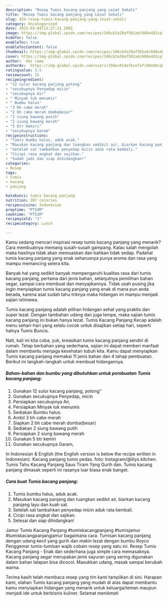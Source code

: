 ```yaml
---
description: "Resep Tumis kacang panjang yang Lezat Sekali"
title: "Resep Tumis kacang panjang yang Lezat Sekali"
slug: 424-resep-tumis-kacang-panjang-yang-lezat-sekali
category: Uncategorized
date: 2022-03-04T13:27:21.290Z
image: https://img-global.cpcdn.com/recipes/3d6cb3a28af501ad/680x482cq70/tumis-kacang-panjang-foto-resep-utama.jpg
hideToc: false
enableToc: true
enableTocContent: false
thumbnail: https://img-global.cpcdn.com/recipes/3d6cb3a28af501ad/680x482cq70/tumis-kacang-panjang-foto-resep-utama.jpg
cover: https://img-global.cpcdn.com/recipes/3d6cb3a28af501ad/680x482cq70/tumis-kacang-panjang-foto-resep-utama.jpg
author:  Umi rama
authorAv:  https://img-global.cpcdn.com/users/156ec014afbcefaf/60x60cq50/avatar.jpg
ratingvalue: 3.5
reviewcount: 15
recipeingredient:
- "12 sulur kacang panjang potong"
- "secukupnya Penyedap micin"
- "secukupnya Air"
- " Minyak tuk menumis"
- " Bumbu halus"
- "3 bh cabe merah"
- "2 bh cabe merah dombabesar"
- "2 siung bawang putih"
- "2 siung bawang merah"
- "5 btr kemiri"
- "secukupnya Garam"
recipeinstructions:
- "Tumis bumbu halus, aduk acak."
- "Masukan kacang panjang dan tuangkan sedikit air, biarkan kacang panjang layu dan kuah sat."
- "Setelah sat tambahkan penyedap micin aduk rata kembali."
- "Cicipi rasa angkat dan sajikan."
- "Sudah jadi dan siap dihidangkan!"
categories:
- Resep
tags:
- tumis
- kacang
- panjang

katakunci: tumis kacang panjang 
nutrition: 207 calories
recipecuisine: Indonesian
preptime: "PT24M"
cooktime: "PT51M"
recipeyield: "1"
recipecategory: Lunch

---
```



Kamu sedang mencari inspirasi resep tumis kacang panjang yang menarik? Cara membuatnya memang susah-susah gampang. Kalau salah mengolah maka hasilnya tidak akan memuaskan dan bahkan tidak sedap. Padahal tumis kacang panjang yang enak seharusnya punya aroma dan rasa yang mampu memancing selera kita.


Banyak hal yang sedikit banyak mempengaruhi kualitas rasa dari tumis kacang panjang, pertama dari jenis bahan, selanjutnya pemilihan bahan segar, sampai cara membuat dan menyajikannya. Tidak usah pusing jika ingin menyiapkan tumis kacang panjang yang enak di mana pun anda berada, karena asal sudah tahu triknya maka hidangan ini mampu menjadi sajian istimewa.

Tumis kacang panjang adalah pilihan hidangan sehat yang praktis dan super lezat. Dengan tambahan udang dan juga tempe, maka sajian tumis kacang panjang ini bukan hanya lezat. Tumis Kacang Panjang Kecap adalah menu sehari-hari yang selalu cocok untuk disajikan setiap hari, seperti halnya Tumis Buncis.


Nah, kali ini kita coba, yuk, kreasikan tumis kacang panjang sendiri di rumah. Tetap berbahan yang sederhana, sajian ini dapat memberi manfaat dalam membantu menjaga kesehatan tubuh kita. Kamu dapat menyiapkan Tumis kacang panjang memakai 11 jenis bahan dan 4 tahap pembuatan. Berikut ini langkah-langkah untuk membuat hidangannya.

<!--inarticleads1-->

##### Bahan-bahan dan bumbu yang dibutuhkan untuk pembuatan Tumis kacang panjang:

1. Gunakan 12 sulur kacang panjang, potong&#34;
1. Gunakan secukupnya Penyedap, micin
1. Persiapkan secukupnya Air,
1. Persiapkan  Minyak tuk menumis
1. Sediakan  Bumbu halus:
1. Ambil 3 bh cabe merah
1. Siapkan 2 bh cabe merah domba(besar)
1. Sediakan 2 siung bawang putih
1. Persiapkan 2 siung bawang merah
1. Gunakan 5 btr kemiri
1. Gunakan secukupnya Garam,


In Indonesian &amp; English (the English version is below the recipe written in Indonesian). Kacang panjang tumis pedas. foto: Instagram/@lilys.kitchen. Tumis Tahu Kacang Panjang Saus Tiram Yang Gurih dan. Tumis kacang panjang dimasak seperti ini rasanya luar biasa enak banget. 

<!--inarticleads2-->

##### Cara buat Tumis kacang panjang:

1. Tumis bumbu halus, aduk acak.
1. Masukan kacang panjang dan tuangkan sedikit air, biarkan kacang panjang layu dan kuah sat.
1. Setelah sat tambahkan penyedap micin aduk rata kembali.
1. Cicipi rasa angkat dan sajikan.
1. Selesai dan siap dihidangkan!

Jamur Tumis Kacang Panjang #tumiskacangpanjang #tumisjamur #tumiskacangpanjangjamur bagaimana cara. Tumisan kacang panjang dengan udang kecil yang gurih dan makin lezat dengan bumbu Royco Penggemar tumis-tumisan wajib cobain resep yang satu ini. Resep Tumis Kacang Panjang - Enak dan sederhana juga simple cara memasaknya. Kacang panjang segar merupakan jenis sayuran yang sering digunakan dalam bahan lalapan bisa dicocol. Masukkan udang, masak sampai berubah warna. 

Terima kasih telah membaca resep yang tim kami tampilkan di sini. Harapan kami, olahan Tumis kacang panjang yang mudah di atas dapat membantu kamu menyiapkan hidangan yang menarik untuk keluarga/teman maupun menjadi ide untuk berbisnis kuliner. Selamat menikmati

